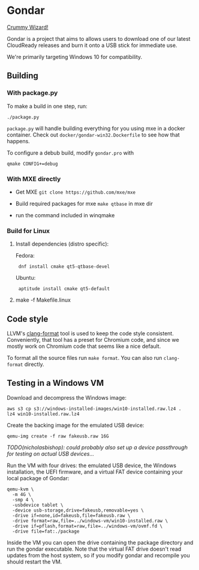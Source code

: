 # Gondar
[Crummy Wizard!](https://www.youtube.com/watch?v=1TVjEGqJoMg)

Gondar is a project that aims to allows users to download one of our latest
CloudReady releases and burn it onto a USB stick for immediate use.

We're primarily targeting Windows 10 for compatibility.

## Building
### With package.py
To make a build in one step, run:
```
./package.py
```
`package.py` will handle building everything for you using mxe in a
docker container.  Check out `docker/gondar-win32.Dockerfile` to see
how that happens.
    
To configure a debub build, modify `gondar.pro` with 

```
qmake CONFIG+=debug
```

### With MXE directly

* Get MXE `git clone https://github.com/mxe/mxe`

* Build required packages for mxe `make qtbase` in mxe dir

* run the command included in winqmake

### Build for Linux

1. Install dependencies (distro specific):

    Fedora:
    
        dnf install cmake qt5-qtbase-devel

    Ubuntu:

        aptitude install cmake qt5-default

2. make -f Makefile.linux

## Code style

LLVM's
[clang-format](http://releases.llvm.org/4.0.0/tools/clang/docs/ClangFormat.html) tool
is used to keep the code style consistent. Conveniently, that tool has
a preset for Chromium code, and since we mostly work on Chromium code
that seems like a nice default.

To format all the source files run `make format`. You can also run
`clang-format` directly.

## Testing in a Windows VM

Download and decompress the Windows image:

    aws s3 cp s3://windows-installed-images/win10-installed.raw.lz4 .
    lz4 win10-installed.raw.lz4

Create the backing image for the emulated USB device:

    qemu-img create -f raw fakeusb.raw 16G
    
*TODO(nicholasbishop): could probably also set up a device passthrough
for testing on actual USB devices...*

Run the VM with four drives: the emulated USB device, the Windows
installation, the UEFI firmware, and a virtual FAT device containing
your local package of Gondar:

    qemu-kvm \
      -m 4G \
      -smp 4 \
      -usbdevice tablet \
      -device usb-storage,drive=fakeusb,removable=yes \
      -drive if=none,id=fakeusb,file=fakeusb.raw \
      -drive format=raw,file=../windows-vm/win10-installed.raw \
      -drive if=pflash,format=raw,file=../windows-vm/ovmf.fd \
      -drive file=fat:./package

Inside the VM you can open the drive containing the package directory
and run the gondar executable. Note that the virtual FAT drive doesn't
read updates from the host system, so if you modify gondar and
recompile you should restart the VM.
